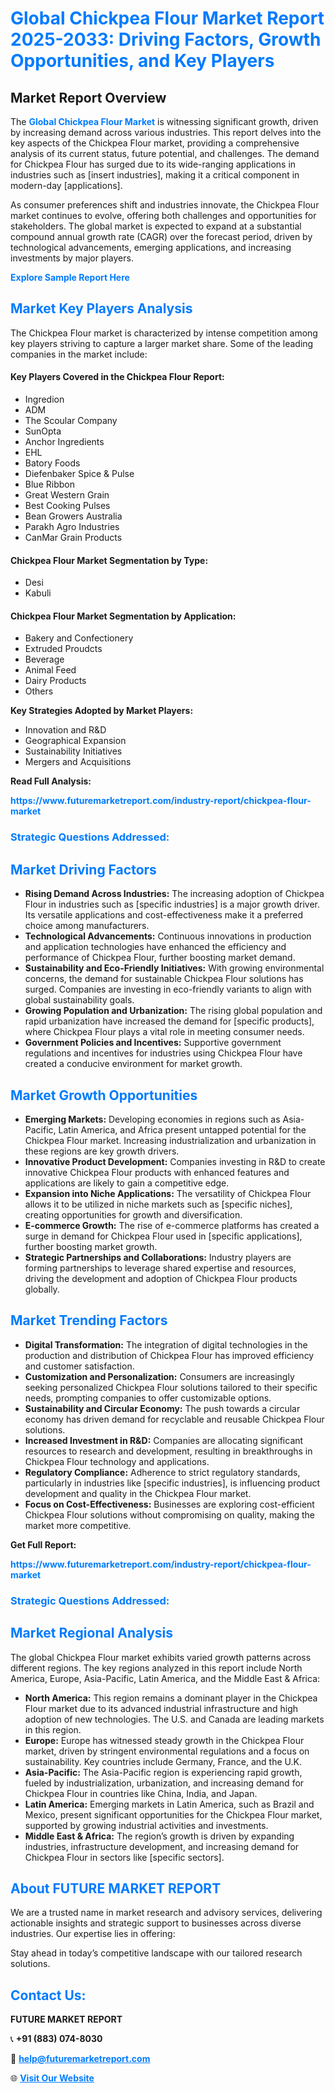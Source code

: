 <h1 style="color: #007BFF;">Global Chickpea Flour Market Report 2025-2033: Driving Factors, Growth Opportunities, and Key Players</h1>

<section id="overview">
<h2>Market Report Overview</h2>
<p>The <a href="https://www.futuremarketreport.com/industry-report/chickpea-flour-market" style="color: #007BFF; text-decoration: none;"><strong>Global Chickpea Flour Market</strong></a> is witnessing significant growth, driven by increasing demand across various industries. This report delves into the key aspects of the Chickpea Flour market, providing a comprehensive analysis of its current status, future potential, and challenges. The demand for Chickpea Flour has surged due to its wide-ranging applications in industries such as [insert industries], making it a critical component in modern-day [applications].</p>
<p>As consumer preferences shift and industries innovate, the Chickpea Flour market continues to evolve, offering both challenges and opportunities for stakeholders. The global market is expected to expand at a substantial compound annual growth rate (CAGR) over the forecast period, driven by technological advancements, emerging applications, and increasing investments by major players.</p>
</section>

<section id="overview">
<p><a href="https://www.futuremarketreport.com/request-sample/reportId=54287" style="color: #007BFF; text-decoration: none;"><strong>Explore Sample Report Here</strong></a></p>
</section>

<section id="key-players">
<h2 style="color: #007BFF;">Market Key Players Analysis</h2>
<p>The Chickpea Flour market is characterized by intense competition among key players striving to capture a larger market share. Some of the leading companies in the market include:</p>
<h4>Key Players Covered in the Chickpea Flour Report:</h4>
<ul><li>Ingredion</li><li>ADM</li><li>The Scoular Company</li><li>SunOpta</li><li>Anchor Ingredients</li><li>EHL</li><li>Batory Foods</li><li>Diefenbaker Spice &amp; Pulse</li><li>Blue Ribbon</li><li>Great Western Grain</li><li>Best Cooking Pulses</li><li>Bean Growers Australia</li><li>Parakh Agro Industries</li><li>CanMar Grain Products</li></ul>
<h4>Chickpea Flour Market Segmentation by Type:</h4>
<ul><li>Desi</li><li>Kabuli</li></ul>

<h4>Chickpea Flour Market Segmentation by Application:</h4>
<ul><li>Bakery and Confectionery</li><li>Extruded Proudcts</li><li>Beverage</li><li>Animal Feed</li><li>Dairy Products</li><li>Others</li></ul>
<p><strong>Key Strategies Adopted by Market Players:</strong></p>
<ul>
<li>Innovation and R&D</li>
<li>Geographical Expansion</li>
<li>Sustainability Initiatives</li>
<li>Mergers and Acquisitions</li>
</ul>
</section>

<section>
<p><strong>Read Full Analysis: </strong></p><a href="https://www.futuremarketreport.com/industry-report/chickpea-flour-market" style="color: #007BFF; text-decoration: none;"><strong>https://www.futuremarketreport.com/industry-report/chickpea-flour-market</strong></a>
<h3 style="color: #007BFF;">Strategic Questions Addressed:</h3>
</section>

<section id="driving-factors">
<h2 style="color: #007BFF;">Market Driving Factors</h2>
<ul>
<li><strong>Rising Demand Across Industries:</strong> The increasing adoption of Chickpea Flour in industries such as [specific industries] is a major growth driver. Its versatile applications and cost-effectiveness make it a preferred choice among manufacturers.</li>
<li><strong>Technological Advancements:</strong> Continuous innovations in production and application technologies have enhanced the efficiency and performance of Chickpea Flour, further boosting market demand.</li>
<li><strong>Sustainability and Eco-Friendly Initiatives:</strong> With growing environmental concerns, the demand for sustainable Chickpea Flour solutions has surged. Companies are investing in eco-friendly variants to align with global sustainability goals.</li>
<li><strong>Growing Population and Urbanization:</strong> The rising global population and rapid urbanization have increased the demand for [specific products], where Chickpea Flour plays a vital role in meeting consumer needs.</li>
<li><strong>Government Policies and Incentives:</strong> Supportive government regulations and incentives for industries using Chickpea Flour have created a conducive environment for market growth.</li>
</ul>
</section>

<section id="growth-opportunities">
<h2 style="color: #007BFF;">Market Growth Opportunities</h2>
<ul>
<li><strong>Emerging Markets:</strong> Developing economies in regions such as Asia-Pacific, Latin America, and Africa present untapped potential for the Chickpea Flour market. Increasing industrialization and urbanization in these regions are key growth drivers.</li>
<li><strong>Innovative Product Development:</strong> Companies investing in R&D to create innovative Chickpea Flour products with enhanced features and applications are likely to gain a competitive edge.</li>
<li><strong>Expansion into Niche Applications:</strong> The versatility of Chickpea Flour allows it to be utilized in niche markets such as [specific niches], creating opportunities for growth and diversification.</li>
<li><strong>E-commerce Growth:</strong> The rise of e-commerce platforms has created a surge in demand for Chickpea Flour used in [specific applications], further boosting market growth.</li>
<li><strong>Strategic Partnerships and Collaborations:</strong> Industry players are forming partnerships to leverage shared expertise and resources, driving the development and adoption of Chickpea Flour products globally.</li>
</ul>
</section>

<section id="trending-factors">
<h2 style="color: #007BFF;">Market Trending Factors</h2>
<ul>
<li><strong>Digital Transformation:</strong> The integration of digital technologies in the production and distribution of Chickpea Flour has improved efficiency and customer satisfaction.</li>
<li><strong>Customization and Personalization:</strong> Consumers are increasingly seeking personalized Chickpea Flour solutions tailored to their specific needs, prompting companies to offer customizable options.</li>
<li><strong>Sustainability and Circular Economy:</strong> The push towards a circular economy has driven demand for recyclable and reusable Chickpea Flour solutions.</li>
<li><strong>Increased Investment in R&D:</strong> Companies are allocating significant resources to research and development, resulting in breakthroughs in Chickpea Flour technology and applications.</li>
<li><strong>Regulatory Compliance:</strong> Adherence to strict regulatory standards, particularly in industries like [specific industries], is influencing product development and quality in the Chickpea Flour market.</li>
<li><strong>Focus on Cost-Effectiveness:</strong> Businesses are exploring cost-efficient Chickpea Flour solutions without compromising on quality, making the market more competitive.</li>
</ul>
</section>

<section>
<p><strong>Get Full Report: </strong></p><a href="https://www.futuremarketreport.com/industry-report/chickpea-flour-market" style="color: #007BFF; text-decoration: none;"><strong>https://www.futuremarketreport.com/industry-report/chickpea-flour-market</strong></a>
<h3 style="color: #007BFF;">Strategic Questions Addressed:</h3>
</section>


<section id="regional-analysis">
<h2 style="color: #007BFF;">Market Regional Analysis</h2>
<p>The global Chickpea Flour market exhibits varied growth patterns across different regions. The key regions analyzed in this report include North America, Europe, Asia-Pacific, Latin America, and the Middle East & Africa:</p>
<ul>
<li><strong>North America:</strong> This region remains a dominant player in the Chickpea Flour market due to its advanced industrial infrastructure and high adoption of new technologies. The U.S. and Canada are leading markets in this region.</li>
<li><strong>Europe:</strong> Europe has witnessed steady growth in the Chickpea Flour market, driven by stringent environmental regulations and a focus on sustainability. Key countries include Germany, France, and the U.K.</li>
<li><strong>Asia-Pacific:</strong> The Asia-Pacific region is experiencing rapid growth, fueled by industrialization, urbanization, and increasing demand for Chickpea Flour in countries like China, India, and Japan.</li>
<li><strong>Latin America:</strong> Emerging markets in Latin America, such as Brazil and Mexico, present significant opportunities for the Chickpea Flour market, supported by growing industrial activities and investments.</li>
<li><strong>Middle East & Africa:</strong> The region’s growth is driven by expanding industries, infrastructure development, and increasing demand for Chickpea Flour in sectors like [specific sectors].</li>
</ul>
</section>

<footer>
<h2 style="color: #007BFF;">About FUTURE MARKET REPORT</h2>
<p>We are a trusted name in market research and advisory services, delivering actionable insights and strategic support to businesses across diverse industries. Our expertise lies in offering:</p>

<p>Stay ahead in today’s competitive landscape with our tailored research solutions.</p>

<h2 style="color: #007BFF;">Contact Us:</h2>
<p><strong>FUTURE MARKET REPORT</strong></p>
<p>📞 <strong>+91 (883) 074-8030</strong></p>
<p>📧 <strong><a href="mailto:help@futuremarketreport.com" style="color: #007BFF;">help@futuremarketreport.com</a></strong></p>
<p>🌐 <strong><a href="https://www.futuremarketreport.com/" style="color: #007BFF;">Visit Our Website</a></strong></p>
</footer>